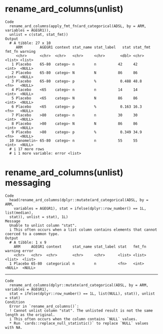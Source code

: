 # rename_ard_columns(unlist)

    Code
      rename_ard_columns(apply_fmt_fn(ard_categorical(ADSL, by = ARM, variables = AGEGR1)),
      unlist = c(stat, stat_fmt))
    Output
      # A tibble: 27 x 10
         ARM        AGEGR1 context stat_name stat_label   stat stat_fmt fmt_fn warning
         <chr>      <chr>  <chr>   <chr>     <chr>       <dbl> <chr>    <list> <list> 
       1 Placebo    65-80  catego~ n         n          42     42       <int>  <NULL> 
       2 Placebo    65-80  catego~ N         N          86     86       <int>  <NULL> 
       3 Placebo    65-80  catego~ p         %           0.488 48.8     <fn>   <NULL> 
       4 Placebo    <65    catego~ n         n          14     14       <int>  <NULL> 
       5 Placebo    <65    catego~ N         N          86     86       <int>  <NULL> 
       6 Placebo    <65    catego~ p         %           0.163 16.3     <fn>   <NULL> 
       7 Placebo    >80    catego~ n         n          30     30       <int>  <NULL> 
       8 Placebo    >80    catego~ N         N          86     86       <int>  <NULL> 
       9 Placebo    >80    catego~ p         %           0.349 34.9     <fn>   <NULL> 
      10 Xanomelin~ 65-80  catego~ n         n          55     55       <int>  <NULL> 
      # i 17 more rows
      # i 1 more variable: error <list>

# rename_ard_columns(unlist) messaging

    Code
      head(rename_ard_columns(dplyr::mutate(ard_categorical(ADSL, by = ARM,
        variables = AGEGR1), stat = ifelse(dplyr::row_number() == 1L, list(median),
      stat)), unlist = stat), 1L)
    Message
      Unable to unlist column "stat".
      i This often occurs when a list column contains elements that cannot coerced to a common type.
    Output
      # A tibble: 1 x 9
        ARM     AGEGR1 context     stat_name stat_label stat   fmt_fn warning error 
        <chr>   <chr>  <chr>       <chr>     <chr>      <list> <list> <list>  <list>
      1 Placebo 65-80  categorical n         n          <fn>   <int>  <NULL>  <NULL>

---

    Code
      rename_ard_columns(dplyr::mutate(ard_categorical(ADSL, by = ARM, variables = AGEGR1),
      stat = ifelse(dplyr::row_number() == 1L, list(NULL), stat)), unlist = stat)
    Condition
      Error in `rename_ard_columns()`:
      ! Cannot unlist column "stat". The unlisted result is not the same length as the original.
      i This often occurs when the column contains `NULL` values.
      * Run `cards::replace_null_statistic()` to replace `NULL` values with NA.


